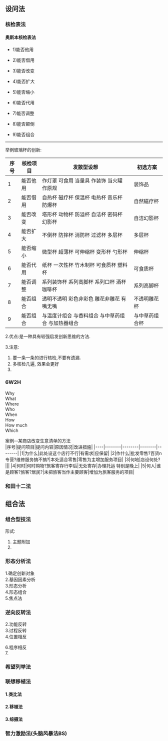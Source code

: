 ## 设问法
### 核检表法
#### 奥斯本核检表法  
- 1)能否他用  

- 2)能否借用  

- 3)能否改变  

- 4)能否扩大  

- 5)能否缩小  

- 6)能否代用  

- 7)能否调整  

- 8)能否颠倒  

- 9)能否组合  
---
举例玻璃杯的创新:  

|序号|核检项目|发散型设想|初选方案|
|----|--------|----------|-------|
|1|能否他用|作灯罩 可食用 当量具 作装饰 当火罐 作原规|装饰品|
|2|能否借用|自热杯 磁疗杯 保温杯 电热杯 音乐杯 防爆杯|自然磁疗杯|
|3|能否改变|塔形杯 动物杯 防溢杯 自洁杯 密码杯 幻影杯|自洁幻影杯|
|4|能否扩大|不倒杯 防摔杯 消防杯 过滤杯 多层杯|多层杯|
|5|能否缩小|微型杯 超薄杯 可伸缩杯 变形杯 勺形杯|伸缩杯|
|6|能否代用|纸杯 一次性杯 竹木制杯 可食质杯 塑料杯|可食质杯|
|7|能否调整|系列装饰杯 系列高脚杯 系列口杯 酒杯 咖啡杯|系列高脚杯|
|8|能否组合|透明不透明 彩色非彩色 雕花非雕花 有嘴无嘴|不透明雕花杯|
|9|能否组合|与温度计组合 与香料组合 与中草药组合 与加热器组合|与中草药组合杯|

2.优点:是一种具有较强启发创新思维的方法.  

3.注意:  
1) 要一条一条的进行核检,不要有遗漏.  
2) 多核检几遍, 效果会更好  
3)  

### 6W2H  
Why  
What  
Where  
Who  
When  
How  
How much  
Which

案例--某商店改变生意清单的方法  
|序号|提问项目|提问内容|原因情况|改进措施|
|----|--------|--------|--------|--------|
|1|为什么|此处设这个店行不行|有需求|应保留|
|2|作什么|批发零售?百货n专营?维修服务搞不搞?|本处适合零售|零售为主增加服务项目|
|3|何地|店设何处?|||
|4|何时|何时购物?旅客寄存行李后|无处寄存|办理托运 特别是晚上|
|5|何人|谁是顾客?旅客?居民?|未把旅客当作主要顾客|增加为旅客服务的项目|





### 和田十二法  

## 组合法  
### 组合型技法  
形式:  
1) 主题附加  
2) 





### 形态分析法  
1.确定创新对象  
2.基因因素分析  
3.形态分析  
4.形态组合  
5.焦点法  

### 逆向反转法  
2.功能反转  
3.过程反转  
4.位置相反  

6.程序相反  
7.

### 希望列举法

### 联想移植法  
#### 1.类比法  
#### 2.移植法  
#### 3.综摄法  

### 智力激励法(头脑风暴法BS)  

